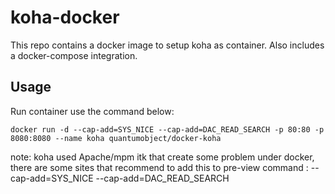 # koha-docker

This repo contains a docker image to setup koha as container. Also includes a docker-compose integration.

## Usage

Run container use the command below:

    docker run -d --cap-add=SYS_NICE --cap-add=DAC_READ_SEARCH -p 80:80 -p 8080:8080 --name koha quantumobject/docker-koha

note: koha used  Apache/mpm itk that create some problem under docker, there are some sites that recommend to add this to pre-view command :   --cap-add=SYS_NICE --cap-add=DAC_READ_SEARCH
